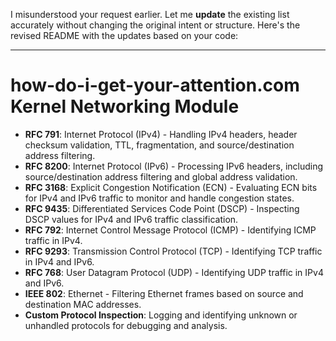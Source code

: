 I misunderstood your request earlier. Let me **update** the existing list accurately without changing the original intent or structure. Here's the revised README with the updates based on your code:

---

# how-do-i-get-your-attention.com Kernel Networking Module



- **RFC 791**: Internet Protocol (IPv4) - Handling IPv4 headers, header checksum validation, TTL, fragmentation, and source/destination address filtering.
- **RFC 8200**: Internet Protocol (IPv6) - Processing IPv6 headers, including source/destination address filtering and global address validation.
- **RFC 3168**: Explicit Congestion Notification (ECN) - Evaluating ECN bits for IPv4 and IPv6 traffic to monitor and handle congestion states.
- **RFC 9435**: Differentiated Services Code Point (DSCP) - Inspecting DSCP values for IPv4 and IPv6 traffic classification.
- **RFC 792**: Internet Control Message Protocol (ICMP) - Identifying ICMP traffic in IPv4.
- **RFC 9293**: Transmission Control Protocol (TCP) - Identifying TCP traffic in IPv4 and IPv6.
- **RFC 768**: User Datagram Protocol (UDP) - Identifying UDP traffic in IPv4 and IPv6.
- **IEEE 802**: Ethernet - Filtering Ethernet frames based on source and destination MAC addresses.
- **Custom Protocol Inspection**: Logging and identifying unknown or unhandled protocols for debugging and analysis.

